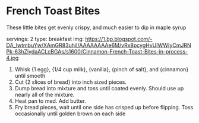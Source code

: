 # French Toast Bites

These little bites get evenly crispy, and much easier to dip in maple syrup

servings: 2
type: breakfast
img: https://1.bp.blogspot.com/-DA_lwtmbuYw/XAmGR83uhiI/AAAAAAAAe6M/vRx8pcygHvUIWWIyCmJRNPk-63hZiydaACLcBGAs/s1600/Cinnamon-French-Toast-Bites-in-process-4.jpg


1. Whisk {1 egg}, {1/4 cup milk}, {vanilla}, {pinch of salt}, and {cinnamon} until smooth
1. Cut {2 slices of bread} into inch sized pieces.
1. Dump bread into mixture and toss until coated evenly. Should use up nearly all of the mixture.
1. Heat pan to med. Add butter.
1. Fry bread pieces, wait until one side has crisped up before flipping. Toss occasionally until golden brown on each side